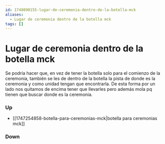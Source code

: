 ```yaml
---
id: 1748090155-lugar-de-ceremonia-dentro-de-la-botella-mck
aliases:
  - Lugar de ceremonia dentro de la botella mck
tags: []
---
```


# Lugar de ceremonia dentro de la botella mck
Se podría hacer que, en vez de tener la botella solo para el comienzo de la ceremonia, también se les de dentro de la botella la pista de donde es la ceremonia y como unidad tengan que encontrarla. De esta forma por un lado nos quitamos de encima tener que llevarles pero además mola pq tienen que buscar donde es la ceremonia. 


### Up

- [[1747254858-botella-para-ceremonias-mck|botella para ceremonias mck]]

### Down


